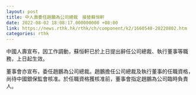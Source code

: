 ```yaml
---
layout: post
title: 中人壽委任趙鵬為公司總裁　接替蘇恒軒
date: 2022-08-02 18:08:17.000000000 +08:00
link: https://news.rthk.hk/rthk/ch/component/k2/1660540-20220802.htm
categories: rthk
---
```


中國人壽宣布，因工作調動，蘇恒軒已於上日提出辭任公司總裁、執行董事等職務，上日起生效。

董事會亦宣布，委任趙鵬為公司總裁。趙鵬擔任公司總裁及執行董事的任職資格，尚待中國銀保監會核准。於任職資格獲核准前，董事會指定趙鵬為公司臨時負責人。
